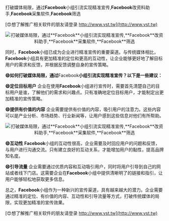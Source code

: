 打破媒体局限，通过**Facebook**小组引流实现精准宣传,**Facebook**改资料助手,**Facebook**采集软件,**Facebook**筛选

[😍想了解推广相关软件的朋友请登录 http://www.vst.tw](http://www.vst.tw)

 <center><img src="https://vst.tw/MP4/tuiguang/png/8.png" alt="打破媒体局限，通过**Facebook**小组引流实现精准宣传,**Facebook**改资料助手,**Facebook**采集软件,**Facebook**筛选"></center>

同时，**Facebook**小组已成为企业进行精准宣传的重要渠道。与传统媒体相比，**Facebook**小组具有更加精准的定位和更高的互动性，让企业能够更好地了解目标用户的需求和反馈，并根据反馈调整自身的宣传策略。

**😄如何打破媒体局限，通过**Facebook**小组引流实现精准宣传？以下是一些建议：**

**😄定位目标用户**
企业在使用**Facebook**小组进行宣传时，需要首先清楚自己的目标用户是谁，了解他们的需求和兴趣点。只有准确地定位目标用户，才能制定出更加精准的宣传策略。

**😄提供有价值的内容**
企业需要提供有价值的内容，吸引用户的注意力。这些内容可以是产业分析、市场趋势、行业新闻等，让用户感到这些信息对他们有所帮助。

 <center><img src="https://vst.tw/MP4/tuiguang/png/8.png" alt="打破媒体局限，通过**Facebook**小组引流实现精准宣传,**Facebook**改资料助手,**Facebook**采集软件,**Facebook**筛选"></center>

**😄互动性**
**Facebook**小组的互动性很高，企业需要及时回应用户的问题和反馈，与用户进行沟通交流。只有建立良好的互动关系，才能增加用户的黏性，提高品牌知名度。

**😄引导流量**
企业需要通过优质内容和互动吸引用户，同时将用户引导到自己的网站或者线下门店。这需要企业在**Facebook**小组中提供清晰明了的链接和指引，让用户能够轻松地获取更多信息。

总之，**Facebook**小组作为一种新兴的宣传渠道，具有越来越大的潜力。企业需要通过精准的定位、有价值的内容、互动性和引导流量等方式，打破传统媒体的局限，实现更加精准的宣传效果。

[😍想了解推广相关软件的朋友请登录 http://www.vst.tw](http://www.vst.tw)



